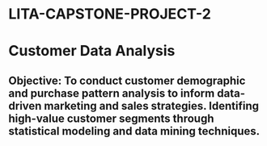 # LITA-CAPSTONE-PROJECT-2
# Customer Data Analysis
## Objective: To conduct customer demographic and purchase pattern analysis to inform data-driven marketing and sales strategies. Identifing high-value customer segments through statistical modeling and data mining techniques.
